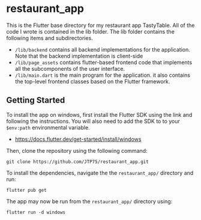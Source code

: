 # restaurant_app

This is the Flutter base directory for my restaurant app TastyTable. All of the code I wrote is contained in the lib folder. The lib folder contains the following items and subdirectories.
- `/lib/backend` contains all backend implementations for the application. Note that the backend implementation is client-side
- `/lib/page_assets` contains flutter-based frontend code that implements all the subcomponents of the user interface.
- `/lib/main.dart` is the main program for the application. it also contains the top-level frontend classes based on the Flutter framework.

## Getting Started
To install the app on windows, first install the Flutter SDK using the link and following the instructions. You will also need to add the SDK to to your `$env:path` environmental variable.

- https://docs.flutter.dev/get-started/install/windows

Then, clone the repository using the following command:

```git clone https://github.com/JTP75/restaurant_app.git```

To install the dependencies, navigate the the `restaurant_app/` directory and run:

```flutter pub get```

The app may now be run from the `restaurant_app/` directory using:

```flutter run -d windows```